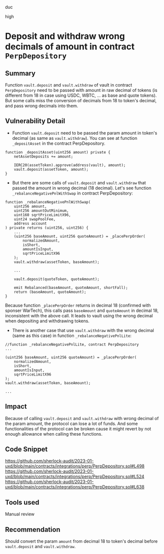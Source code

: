 duc

high

# Deposit and withdraw wrong decimals of amount in contract `PerpDepository`

## Summary
Function `vault.deposit` and `vault.withdraw` of vault in contract `PerpDepository` need to be passed with amount in raw decimal of tokens (is different from 18 in case using USDC, WBTC, ... as base and quote tokens). But some calls miss the conversion of decimals from 18 to token's decimal, and pass wrong decimals into them.
## Vulnerability Detail
* Function `vault.deposit` need to be passed the param amount in token's decimal (as same as `vault.withdraw`). You can see at function `_depositAsset` in the contract PerpDepository.
```solidity=
function _depositAsset(uint256 amount) private {
    netAssetDeposits += amount;
    
    IERC20(assetToken).approve(address(vault), amount);
    vault.deposit(assetToken, amount);
}
```
* But there are some calls of `vault.deposit` and `vault.withdraw` that passed the amount in wrong decimal (18 decimal).
Let's see function `_rebalanceNegativePnlWithSwap` in contract PerpDepository:
```solidity=
function _rebalanceNegativePnlWithSwap(
    uint256 amount,
    uint256 amountOutMinimum,
    uint160 sqrtPriceLimitX96,
    uint24 swapPoolFee,
    address account
) private returns (uint256, uint256) {
    ...
    (uint256 baseAmount, uint256 quoteAmount) = _placePerpOrder(
        normalizedAmount,
        isShort,
        amountIsInput,
        sqrtPriceLimitX96
    );
    vault.withdraw(assetToken, baseAmount); 
    
    ...
    
    vault.deposit(quoteToken, quoteAmount);

    emit Rebalanced(baseAmount, quoteAmount, shortFall);
    return (baseAmount, quoteAmount);
}
```
Because function `_placePerpOrder` returns in decimal 18 (confirmed with sponser WarTech), this calls pass `baseAmount` and `quoteAmount` in decimal 18, inconsistent with the above call. It leads to vault using the wrong decimal when depositing and withdrawing tokens.
* There is  another case that use `vault.withdraw` with the wrong decimal (same as this case) in function `_rebalanceNegativePnlLite`:
```solidity=
//function _rebalanceNegativePnlLite, contract PerpDepository
...

(uint256 baseAmount, uint256 quoteAmount) = _placePerpOrder(
    normalizedAmount,
    isShort,
    amountIsInput,
    sqrtPriceLimitX96
);
vault.withdraw(assetToken, baseAmount);

...
```
## Impact
Because of calling `vault.deposit` and `vault.withdraw` with wrong decimal of the param amount, the protocol can lose a lot of funds. And some functionalities of the protocol can be broken cause it might revert by not enough allowance when calling these functions.
## Code Snippet
https://github.com/sherlock-audit/2023-01-uxd/blob/main/contracts/integrations/perp/PerpDepository.sol#L498
https://github.com/sherlock-audit/2023-01-uxd/blob/main/contracts/integrations/perp/PerpDepository.sol#L524
https://github.com/sherlock-audit/2023-01-uxd/blob/main/contracts/integrations/perp/PerpDepository.sol#L638
## Tools used
Manual review
## Recommendation
Should convert the param `amount` from decimal 18 to token's decimal before `vault.deposit` and `vault.withdraw`.
